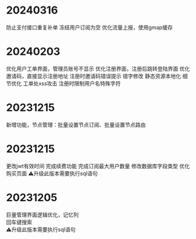 # 20240316
防止支付接口重复补单
冻结用户订阅为空
优化流量上报，使用gmap缓存

# 20240203
优化用户工单界面，管理员账号不显示
优化注册界面，注册后跳转登陆界面
优化邀请码，直接显示注册地址
注册时邀请码错误提示
错字修改
静态资源本地化
细节优化
工单处xss攻击
注册时限制用户名特殊字符


# 20231215 
新增功能，节点管理：批量设置节点订阅、批量设置节点路由

# 20231215 
更改jwt有效时间
完成续费功能
完成订阅最大用户数量
修改数据库字段类型
优化购买页面
⚠️升级此版本需要执行sql语句

# 20231205  
巨量管理界面逻辑优化，记忆列  
回车键搜索  
⚠️升级此版本需要执行sql语句  

